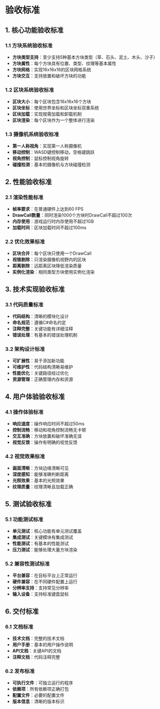 # 验收标准

## 1. 核心功能验收标准

### 1.1 方块系统验收标准
- **方块类型支持**：至少支持5种基本方块类型（草、石头、泥土、木头、沙子）
- **方块属性**：每个方块具有位置、类型、纹理等基本属性
- **方块网格**：实现16x16x16的区块网格系统
- **方块交互**：支持放置和破坏方块的功能

### 1.2 区块系统验收标准
- **区块大小**：每个区块包含16x16x16个方块
- **区块坐标**：使用世界坐标和区块坐标双重系统
- **区块加载**：实现按需加载和卸载机制
- **区块渲染**：每个区块作为一个整体进行渲染

### 1.3 摄像机系统验收标准
- **第一人称视角**：实现第一人称摄像机
- **移动控制**：WASD键控制移动，空格键跳跃
- **视角控制**：鼠标控制视角旋转
- **碰撞检测**：基本的摄像机与方块碰撞检测

## 2. 性能验收标准

### 2.1 渲染性能标准
- **帧率要求**：在普通硬件上达到60 FPS
- **DrawCall数量**：同时渲染1000个方块时DrawCall不超过100次
- **内存使用**：游戏运行时内存使用不超过1GB
- **加载时间**：区块加载时间不超过100ms

### 2.2 优化效果标准
- **区块合并**：每个区块只使用一个DrawCall
- **视锥剔除**：只渲染摄像机视野内的区块
- **距离剔除**：远距离区块降低渲染质量
- **实例化渲染**：相同类型方块使用实例化渲染

## 3. 技术实现验收标准

### 3.1 代码质量标准
- **代码结构**：清晰的模块化设计
- **命名规范**：遵循C#命名约定
- **注释完整**：关键功能有详细注释
- **错误处理**：有基本的错误处理机制

### 3.2 架构设计标准
- **可扩展性**：易于添加新功能
- **可维护性**：代码结构清晰易维护
- **性能优化**：关键路径经过优化
- **资源管理**：正确管理内存和资源

## 4. 用户体验验收标准

### 4.1 操作体验标准
- **响应速度**：操作响应时间不超过50ms
- **控制流畅**：移动和视角控制流畅无卡顿
- **交互准确**：方块放置和破坏准确无误
- **视觉反馈**：操作有明确的视觉反馈

### 4.2 视觉效果标准
- **画面清晰**：方块边缘清晰可见
- **深度感知**：能够准确判断距离
- **光照效果**：基本的光照效果
- **纹理质量**：纹理清晰且加载正确

## 5. 测试验收标准

### 5.1 功能测试标准
- **单元测试**：核心功能有单元测试覆盖
- **集成测试**：关键模块有集成测试
- **性能测试**：有基本的性能测试
- **压力测试**：能够处理大量方块渲染

### 5.2 兼容性测试标准
- **平台兼容**：在目标平台上正常运行
- **硬件兼容**：在不同硬件配置上运行
- **分辨率支持**：支持常见分辨率
- **输入设备**：支持标准键盘鼠标

## 6. 交付标准

### 6.1 文档标准
- **技术文档**：完整的技术文档
- **用户手册**：基本的用户操作说明
- **API文档**：关键API的文档
- **注释文档**：代码注释完整

### 6.2 发布标准
- **可执行文件**：可独立运行的程序
- **依赖项**：所有依赖项正确打包
- **配置文件**：必要的配置文件
- **版本信息**：清晰的版本标识